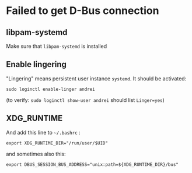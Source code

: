 
Failed to get D-Bus connection
==============================

libpam-systemd
--------------

Make sure that `libpam-systemd` is installed


Enable lingering
----------------

"Lingering" means persistent user instance `systemd`. It should be activated:

    sudo loginctl enable-linger andrei

(to verify: `sudo loginctl show-user andrei` should list `Linger=yes`)


XDG_RUNTIME
-----------

And add this line to `~/.bashrc` :

    export XDG_RUNTIME_DIR="/run/user/$UID"

and sometimes also this:

    export DBUS_SESSION_BUS_ADDRESS="unix:path=${XDG_RUNTIME_DIR}/bus"


